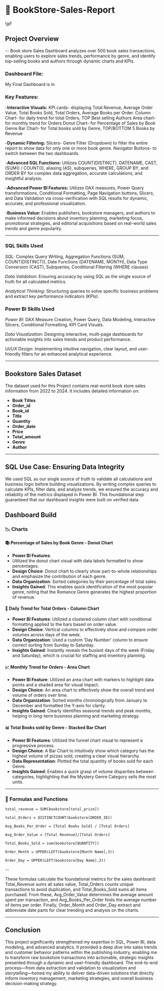 # 🏪 BookStore-Sales-Report

!gif



## Project Overview
-- Book store Sales Dashboard analyzes over 500 book sales transactions, enabling users to explore sales trends, performance by genre, and identify top-selling books and authors through dynamic charts and KPIs.

### Dashboard File:

My Final Dashboard is in 

### Key Features:

-**Interactive Visuals:** 
KPI cards- displaying Total Revenue, Average Order Value, Total Books Sold, Total Orders, Average Books per Order.
Column Chart- for daily trend for total Orders, TOP Best selling Authors
Area chart- for monthly trend for Orders
Donut Chart- for Percentage of Sales by Book Genre
Bar Chart- for Total books sold by Genre, TOP/BOTTOM 5 Books by Revenue

-**Dynamic Filtering:** Slicers- Genre Filter (Dropdown) to filter the entire report to show data for only one or more book genre.
Navigator Buttons- to switch between the two dashboards.

-**Advanced SQL Functions:**  Utilizes COUNT(DISTINCT), DATENAME, CAST, (SUM() / COUNT()), aliasing (AS), subqueries, WHERE, GROUP BY, and ORDER BY for complex data aggregation, accurate calculations, and insightful analysis.

-**Advanced Power BI Features:**  Utilizes DAX measures, Power Query transformations, Conditional Formatting, Page Navigation buttons, Slicers, and Data Validation via cross-verification with SQL results for dynamic, accurate, and professional visualization.

-**Business Value:**  Enables publishers, bookstore managers, and authors to make informed decisions about inventory planning, marketing focus, promotional strategies, and editorial acquisitions based on real-world sales trends and genre popularity.

---

### SQL Skills Used
*SQL*:  Complex Query Writing, Aggregation Functions (SUM, COUNT(DISTINCT)), Date Functions (DATENAME, MONTH), Data Type Conversion (CAST), Subqueries, Conditional Filtering (WHERE clauses)

*Data Validation*:  Ensuring accuracy by using SQL as the single source of truth for all calculated metrics.

*Analytical Thinking*:  Structuring queries to solve specific business problems and extract key performance indicators (KPIs).

### Power BI Skills Used
*Power BI*:  DAX Measure Creation, Power Query, Data Modeling, Interactive Slicers, Conditional Formatting, KPI Card Visuals.

*Data Visualization*:  Designing interactive, multi-page dashboards for actionable insights into sales trends and product performance.

*UI/UX Design*:  Implementing intuitive navigation, clear layout, and user-friendly filters for an enhanced analytical experience.

---

## Bookstore Sales Dataset

The dataset used for this Project contains real-world book store sales information from 2022 to 2024. It includes detailed information on:

- **Book Titles**
- **Order_id**
- **Book_id**
- **Title**
- **Quantity**
- **Order_date**
- **Price**
- **Total_amount**
- **Genre**
- **Author**

---
## SQL Use Case: Ensuring Data Integrity

We used SQL as our single source of truth to validate all calculations and business logic before building visualizations. By writing complex queries to calculate KPIs, filter data, and analyze trends, we ensured the accuracy and reliability of the metrics displayed in Power BI. This foundational step guaranteed that our dashboard insights were built on verified data.

## Dashboard Build 

### 📉 Charts

#### 📚 Percentage of Sales by Book Genre - Donut Chart

-  **Power BI Features**:
- Utilized the donut chart visual with data labels formatted to show percentages.
-  **Design Choice**: Donut chart to clearly show part-to-whole relationships and emphasize the contribution of each genre.
-  **Data Organization**: Sorted categories by their percentage of total sales.
-  **Insights Gained**: This enables quick identification of the most popular genre, noting that the Romance Genre generates the highest proportion of revenue.

#### 📅 Daily Trend for Total Orders - Column Chart

- **Power BI Features**: 
Utilized a clustered column chart with conditional formatting applied to the bars based on order value.
- **Design Choice**: Vertical columns to effectively show and compare order volumes across days of the week.
- **Data Organization**: Used a custom 'Day Number' column to ensure correct sorting from Sunday to Saturday.
- **Insights Gained**: Instantly reveals the busiest days of the week (Friday and Saturday), which is crucial for staffing and inventory planning.

#### 📈 Monthly Trend for Orders - Area Chart

- **Power BI Feature**: 
Utilized an area chart with markers to highlight data points and a shaded area for visual impact.
- **Design Choice**: An area chart to effectively show the overall trend and volume of orders over time.
- **Data Organization**: Sorted months chronologically from January to December and formatted the Y-axis for clarity.
- **Insights Gained**: Clearly identifies seasonal trends and peak months, helping in 
long-term business planning and marketing strategy.

#### 📊 Total Books sold by Genre - Stacked Bar Chart

- **Power BI Features**: 
Utilized the funnel chart visual to represent a progressive process.
- **Design Choice**: A Bar Chart to intuitively show which category has the highest volume of pizzas sold, creating a clear visual hierarchy.
- **Data Representation**: Plotted the total quantity of books sold for each Genre.
- **Insights Gained**: Enables a quick grasp of volume disparities between categories, highlighting that the Mystery Genre Category sells the most units.

---

### 🧮 Formulas and Functions

```
total_revenue = SUM(bookstore[total_price])
```
```
total_Orders = DISTINCTCOUNT(bookstore[ORDER_ID])
```
```
Avg_Books_Per_Order = [Total Books Sold] / [Total Orders]
```
```
Avg_Order_Value = [Total Revenue]/[Total Orders]
```
```
Total_Books_Sold = sum(bookstore[QUANTITY])
```
```
Order_Month = UPPER(LEFT(bookstore[Month Name],3))
```
```
Order_Day = UPPER(LEFT(bookstore[Day Name],3))
```


--

These formulas calculate the foundational metrics for the sales dashboard: 
Total_Revenue sums all sales value, Total_Orders counts unique transactions to avoid duplication, and Total_Books_Sold sums all items purchased. From these, Avg_Order_Value determines the average amount spent per transaction, and Avg_Books_Per_Order finds the average number of items per order. Finally, Order_Month and Order_Day extract and abbreviate date parts for clear trending and analysis on the charts.

---


## Conclusion

This project significantly strengthened my expertise in SQL, Power BI, data modeling, and advanced analytics. It provided a deep dive into sales trends and customer behavior patterns within the publishing industry, enabling me to transform raw bookstore transactions into actionable, strategic insights presented through a dynamic and user-friendly dashboard. The end-to-end process—from data extraction and validation to visualization and storytelling—honed my ability to deliver data-driven solutions that directly inform inventory management, marketing strategies, and overall business decision-making strategy.
